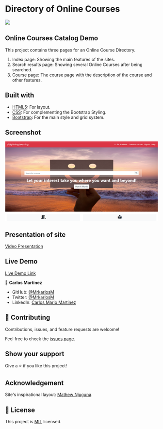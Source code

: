 # Directory of Online Courses

![](https://img.shields.io/badge/Microverse-blueviolet)


## Online Courses Catalog Demo

This project contains three pages for an Online Course Directory.

1. Index page: Showing the main features of the sites.
2. Search results page: Showing several Online Courses after being searched.
3. Course page: The course page with the description of the course and other features.

## Built with
- [HTML5](https://html.spec.whatwg.org/): For layout.
- [CSS](https://www.w3.org/Style/CSS/): For complementing the Bootstrap Styling.
- [Bootstrap](https://getbootstrap.com/): For the main style and grid system.

## Screenshot

![screenshot](./src/images/a.png)

## Presentation of site

[Video Presentation](https://www.loom.com/share/7204c70e112a46608059f7da299ff327)

## Live Demo

[Live Demo Link](https://raw.githack.com/MrkarlosM/courses-directory/feature-branch/index.html)

👤 **Carlos Martinez**

- GitHub: [@MrkarlosM](https://github.com/MrkarlosM)
- Twitter: [@MrkarlosM](@MrkarlosM)
- LinkedIn: [Carlos Mario Martinez](https://www.linkedin.com/in/carlos-mario-martinez-b1768355/)

## 🤝 Contributing

Contributions, issues, and feature requests are welcome!

Feel free to check the [issues page](https://github.com/MrkarlosM/courses-directory/issues).

## Show your support

Give a ⭐️ if you like this project!

## Acknowledgement

Site's inspirational layout: [Mathew Njuguna](https://www.behance.net/gallery/25563385/PatashuleKE).

## 📝 License

This project is [MIT](LICENSE) licensed.
